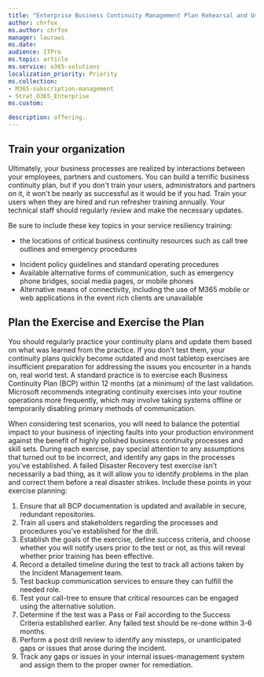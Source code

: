 ```yaml
---
title: "Enterprise Business Continuity Management Plan Rehearsal and User Training"
author: chrfox
ms.author: chrfox
manager: laurawi
ms.date: 
audience: ITPro
ms.topic: article
ms.service: o365-solutions
localization_priority: Priority
ms.collection: 
- M365-subscription-management
- Strat_O365_Enterprise
ms.custom:

description: offering. 
---
```


## Train your organization

Ultimately, your business processes are realized by interactions between your employees, partners and customers. You can build a terrific business continuity plan, but if you don't train your users, administrators and partners on it, it won't be nearly as successful as it would be if you had. Train your users when they are hired and run refresher training annually. 
Your technical staff should regularly review and make the necessary updates.

Be sure to include these key topics in your service resiliency training:

- the locations of critical business continuity resources such as call tree outlines and emergency procedures 
<!-- - Awareness of role criticality with respect to business continuity -->
- Incident policy guidelines and standard operating procedures
- Available alternative forms of communication, such as emergency phone bridges, social media pages, or mobile phones 
- Alternative means of connectivity, including the use of M365 mobile or web applications in the event rich clients are unavailable

## Plan the Exercise and Exercise the Plan

You should regularly practice your continuity plans and update them based on what was learned from the practice. If you don't test them, your continuity plans quickly become outdated and most tabletop exercises are insufficient preparation for addressing the issues you encounter in a hands on, real world test. A standard practice is to exercise each Business Continuity Plan (BCP) within 12 months (at a minimum) of the last validation. Microsoft recommends integrating continuity exercises into your routine operations more frequently, which may involve taking systems offline or temporarily disabling primary methods of communication.  

When considering test scenarios, you will need to balance the potential impact to your business of injecting faults into your production environment against the benefit of highly polished business continuity processes and skill sets.
During each exercise, pay special attention to any assumptions that turned out to be incorrect, and identify any gaps in the processes you’ve established. A failed Disaster Recovery test exercise isn’t necessarily a bad thing, as it will allow you to identify problems in the plan and correct them before a real disaster strikes. Include these points in your exercise planning:

1. Ensure that all BCP documentation is updated and available in secure, redundant repositories.
2. Train all users and stakeholders regarding the processes and procedures you’ve established for the drill.
3. Establish the goals of the exercise, define success criteria, and choose whether you will notify users prior to the test or not, as this will reveal whether prior training has been effective.
4. Record a detailed timeline during the test to track all actions taken by the Incident Management team.
5. Test backup communication services to ensure they can fulfill the needed role.
6. Test your call-tree to ensure that critical resources can be engaged using the alternative solution.
7. Determine if the test was a Pass or Fail according to the Success Criteria established earlier. Any failed test should be re-done within 3-6 months.
8. Perform a post drill review to identify any missteps, or unanticipated gaps or issues that arose during the incident.
9. Track any gaps or issues in your internal issues-management system and assign them to the proper owner for remediation.
